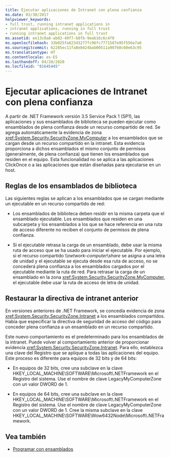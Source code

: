 ```yaml
---
title: Ejecutar aplicaciones de Intranet con plena confianza
ms.date: 03/30/2017
helpviewer_keywords:
- full trust, running intranet applications in
- intranet applications, running in full trust
- running intranet applications in full trust
ms.assetid: ee13c0a8-ab02-49f7-b8fb-9eab16c6c4f0
ms.openlocfilehash: 33b025fa62343277fc96fc7771587e95f556e7a6
ms.sourcegitcommit: 62285ec11fa8e8424bab00511a90760c60e63c95
ms.translationtype: HT
ms.contentlocale: es-ES
ms.lasthandoff: 04/20/2020
ms.locfileid: "81645445"
---
```

# <a name="running-intranet-applications-in-full-trust"></a>Ejecutar aplicaciones de Intranet con plena confianza

A partir de .NET Framework versión 3.5 Service Pack 1 (SP1), las aplicaciones y sus ensamblados de biblioteca se pueden ejecutar como ensamblados de plena confianza desde un recurso compartido de red. Se agrega automáticamente la evidencia de zona <xref:System.Security.SecurityZone.MyComputer> a los ensamblados que se cargan desde un recurso compartido en la intranet. Esta evidencia proporciona a dichos ensamblados el mismo conjunto de permisos (generalmente, de plena confianza) que tienen los ensamblados que residen en el equipo. Esta funcionalidad no se aplica a las aplicaciones ClickOnce o a las aplicaciones que están diseñadas para ejecutarse en un host.  
  
## <a name="rules-for-library-assemblies"></a>Reglas de los ensamblados de biblioteca  

Las siguientes reglas se aplican a los ensamblados que se cargan mediante un ejecutable en un recurso compartido de red:  
  
- Los ensamblados de biblioteca deben residir en la misma carpeta que el ensamblado ejecutable. Los ensamblados que residen en una subcarpeta y los ensamblados a los que se hace referencia en una ruta de acceso diferente no reciben el conjunto de permisos de plena confianza.  
  
- Si el ejecutable retrasa la carga de un ensamblado, debe usar la misma ruta de acceso que se ha usado para iniciar el ejecutable. Por ejemplo, si el recurso compartido \\\\*network-computer*\\*share* se asigna a una letra de unidad y el ejecutable se ejecuta desde esa ruta de acceso, no se concederá plena confianza a los ensamblados cargados por el ejecutable mediante la ruta de red. Para retrasar la carga de un ensamblado en la zona <xref:System.Security.SecurityZone.MyComputer>, el ejecutable debe usar la ruta de acceso de letra de unidad.  
  
## <a name="restoring-the-former-intranet-policy"></a>Restaurar la directiva de intranet anterior  

En versiones anteriores de .NET Framework, se concedía evidencia de zona <xref:System.Security.SecurityZone.Intranet> a los ensamblados compartidos. Había que especificar la directiva de seguridad de acceso del código para conceder plena confianza a un ensamblado en un recurso compartido.  
  
Este nuevo comportamiento es el predeterminado para los ensamblados de la intranet. Puede volver al comportamiento anterior de proporcionar evidencia <xref:System.Security.SecurityZone.Intranet>. Para ello, establezca una clave del Registro que se aplique a todas las aplicaciones del equipo. Este proceso es diferente para equipos de 32 bits y de 64 bits:  
  
- En equipos de 32 bits, cree una subclave en la clave HKEY_LOCAL_MACHINE\SOFTWARE\Microsoft\\.NETFramework en el Registro del sistema. Use el nombre de clave LegacyMyComputerZone con un valor DWORD de 1.  
  
- En equipos de 64 bits, cree una subclave en la clave HKEY_LOCAL_MACHINE\SOFTWARE\Microsoft\\.NETFramework en el Registro del sistema. Use el nombre de clave LegacyMyComputerZone con un valor DWORD de 1. Cree la misma subclave en la clave HKEY_LOCAL_MACHINE\SOFTWARE\Wow6432Node\Microsoft\\.NETFramework.  
  
## <a name="see-also"></a>Vea también

- [Programar con ensamblados](../../standard/assembly/index.md)
